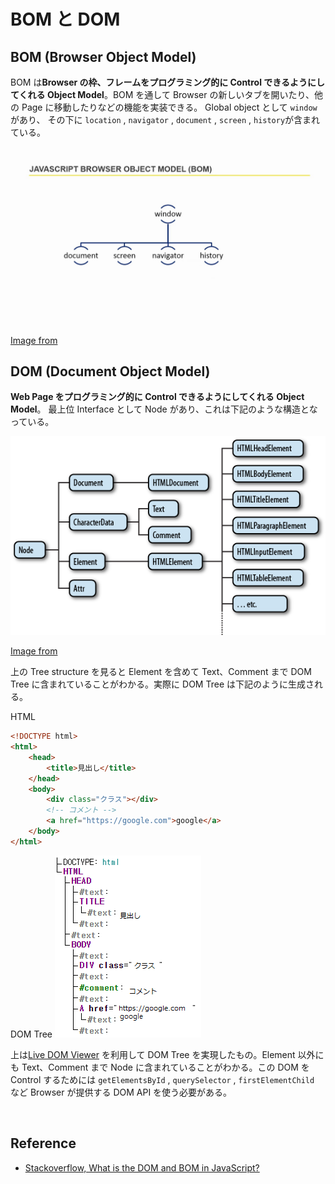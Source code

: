 # BOM と DOM

## BOM (Browser Object Model)

BOM は**Browser の枠、フレームをプログラミング的に Control できるようにしてくれる Object Model**。BOM を通して Browser の新しいタブを開いたり、他の Page に移動したりなどの機能を実装できる。 Global object として `window`があり、 その下に `location` , `navigator` , `document` , `screen` , `history`が含まれている。

<img src="../../images/frontend/bom.jpg">

[Image from](https://i.ytimg.com/vi/TvLjhVVFClA/maxresdefault.jpg)
<br>

## DOM (Document Object Model)

**Web Page をプログラミング的に Control できるようにしてくれる Object Model**。 最上位 Interface として Node があり、これは下記のような構造となっている。

<img src="../../images/frontend/dom.png">

[Image from](https://web.stanford.edu/class/cs98si/slides/the-document-object-model.html)

上の Tree structure を見ると Element を含めて Text、Comment まで DOM Tree に含まれていることがわかる。実際に DOM Tree は下記のように生成される。

HTML

```html
<!DOCTYPE html>
<html>
    <head>
        <title>見出し</title>
    </head>
    <body>
        <div class="クラス"></div>
        <!-- コメント -->
        <a href="https://google.com">google</a>
    </body>
</html>
```

DOM Tree
<img src="../../images/frontend/dom2.png">

上は[Live DOM Viewer](https://software.hixie.ch/utilities/js/live-dom-viewer/) を利用して DOM Tree を実現したもの。Element 以外にも Text、Comment まで Node に含まれていることがわかる。この DOM を Control するためには `getElementsById` , `querySelector` , `firstElementChild` など Browser が提供する DOM API を使う必要がある。

<br>

## Reference

-   [Stackoverflow, What is the DOM and BOM in JavaScript?](https://stackoverflow.com/questions/4416317/what-is-the-dom-and-bom-in-javascript)
